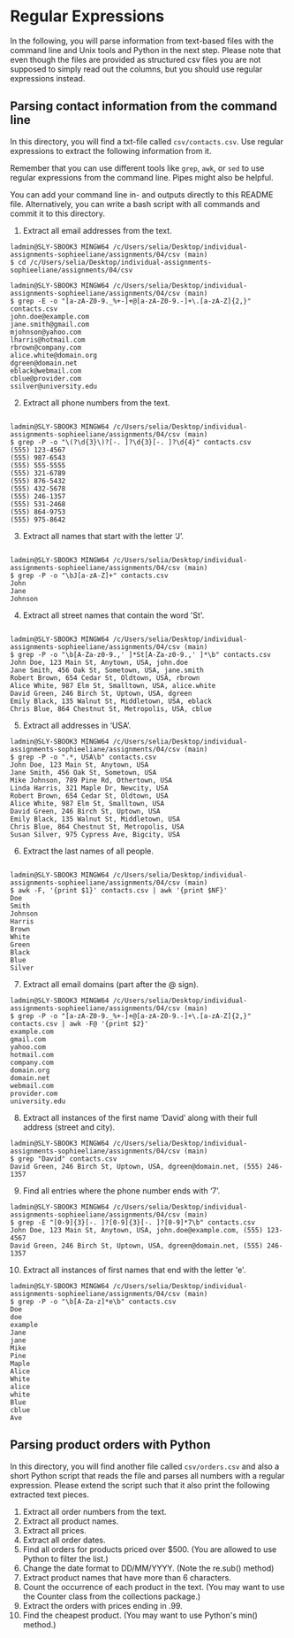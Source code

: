 # Regular Expressions

In the following, you will parse information from text-based files with the command line and Unix tools and Python in the next step. Please note that even though the files are provided as structured csv files you are not supposed to simply read out the columns, but you should use regular expressions instead.

## Parsing contact information from the command line

In this directory, you will find a txt-file called `csv/contacts.csv`. Use regular expressions to extract the following information from it.

Remember that you can use different tools like `grep`, `awk`, or `sed` to use regular expressions from the command line. Pipes might also be helpful. 

You can add your command line in- and outputs directly to this README file. Alternatively, you can write a bash script with all commands and commit it to this directory.

1. Extract all email addresses from the text.
```
ladmin@SLY-SBOOK3 MINGW64 /c/Users/selia/Desktop/individual-assignments-sophieeliane/assignments/04/csv (main)
$ cd /c/Users/selia/Desktop/individual-assignments-sophieeliane/assignments/04/csv

ladmin@SLY-SBOOK3 MINGW64 /c/Users/selia/Desktop/individual-assignments-sophieeliane/assignments/04/csv (main)
$ grep -E -o "[a-zA-Z0-9._%+-]+@[a-zA-Z0-9.-]+\.[a-zA-Z]{2,}" contacts.csv
john.doe@example.com
jane.smith@gmail.com
mjohnson@yahoo.com
lharris@hotmail.com
rbrown@company.com
alice.white@domain.org
dgreen@domain.net
eblack@webmail.com
cblue@provider.com
ssilver@university.edu

``` 
2. Extract all phone numbers from the text.
```

ladmin@SLY-SBOOK3 MINGW64 /c/Users/selia/Desktop/individual-assignments-sophieeliane/assignments/04/csv (main)
$ grep -P -o "\(?\d{3}\)?[-. ]?\d{3}[-. ]?\d{4}" contacts.csv
(555) 123-4567
(555) 987-6543
(555) 555-5555
(555) 321-6789
(555) 876-5432
(555) 432-5678
(555) 246-1357
(555) 531-2468
(555) 864-9753
(555) 975-8642

``` 
3. Extract all names that start with the letter ‘J’.
```

ladmin@SLY-SBOOK3 MINGW64 /c/Users/selia/Desktop/individual-assignments-sophieeliane/assignments/04/csv (main)
$ grep -P -o "\bJ[a-zA-Z]+" contacts.csv
John
Jane
Johnson

``` 
4. Extract all street names that contain the word 'St'.
```

ladmin@SLY-SBOOK3 MINGW64 /c/Users/selia/Desktop/individual-assignments-sophieeliane/assignments/04/csv (main)
$ grep -P -o "\b[A-Za-z0-9.,' ]*St[A-Za-z0-9.,' ]*\b" contacts.csv
John Doe, 123 Main St, Anytown, USA, john.doe
Jane Smith, 456 Oak St, Sometown, USA, jane.smith
Robert Brown, 654 Cedar St, Oldtown, USA, rbrown
Alice White, 987 Elm St, Smalltown, USA, alice.white
David Green, 246 Birch St, Uptown, USA, dgreen
Emily Black, 135 Walnut St, Middletown, USA, eblack
Chris Blue, 864 Chestnut St, Metropolis, USA, cblue

``` 
5. Extract all addresses in ‘USA’.
``` 
ladmin@SLY-SBOOK3 MINGW64 /c/Users/selia/Desktop/individual-assignments-sophieeliane/assignments/04/csv (main)
$ grep -P -o ".*, USA\b" contacts.csv
John Doe, 123 Main St, Anytown, USA
Jane Smith, 456 Oak St, Sometown, USA
Mike Johnson, 789 Pine Rd, Othertown, USA
Linda Harris, 321 Maple Dr, Newcity, USA
Robert Brown, 654 Cedar St, Oldtown, USA
Alice White, 987 Elm St, Smalltown, USA
David Green, 246 Birch St, Uptown, USA
Emily Black, 135 Walnut St, Middletown, USA
Chris Blue, 864 Chestnut St, Metropolis, USA
Susan Silver, 975 Cypress Ave, Bigcity, USA

``` 
6. Extract the last names of all people.
```

ladmin@SLY-SBOOK3 MINGW64 /c/Users/selia/Desktop/individual-assignments-sophieeliane/assignments/04/csv (main)
$ awk -F, '{print $1}' contacts.csv | awk '{print $NF}'
Doe
Smith
Johnson
Harris
Brown
White
Green
Black
Blue
Silver

``` 
7. Extract all email domains (part after the @ sign).
``` 
ladmin@SLY-SBOOK3 MINGW64 /c/Users/selia/Desktop/individual-assignments-sophieeliane/assignments/04/csv (main)
$ grep -P -o "[a-zA-Z0-9._%+-]+@[a-zA-Z0-9.-]+\.[a-zA-Z]{2,}" contacts.csv | awk -F@ '{print $2}'
example.com
gmail.com
yahoo.com
hotmail.com
company.com
domain.org
domain.net
webmail.com
provider.com
university.edu

``` 
8.	Extract all instances of the first name ‘David’ along with their full address (street and city).
``` 
ladmin@SLY-SBOOK3 MINGW64 /c/Users/selia/Desktop/individual-assignments-sophieeliane/assignments/04/csv (main)
$ grep "David" contacts.csv
David Green, 246 Birch St, Uptown, USA, dgreen@domain.net, (555) 246-1357

``` 
9.	Find all entries where the phone number ends with ‘7’.
``` 
ladmin@SLY-SBOOK3 MINGW64 /c/Users/selia/Desktop/individual-assignments-sophieeliane/assignments/04/csv (main)
$ grep -E "[0-9]{3}[-. ]?[0-9]{3}[-. ]?[0-9]*7\b" contacts.csv
John Doe, 123 Main St, Anytown, USA, john.doe@example.com, (555) 123-4567
David Green, 246 Birch St, Uptown, USA, dgreen@domain.net, (555) 246-1357

``` 
10.	Extract all instances of first names that end with the letter 'e'.
``` 
ladmin@SLY-SBOOK3 MINGW64 /c/Users/selia/Desktop/individual-assignments-sophieeliane/assignments/04/csv (main)
$ grep -P -o "\b[A-Za-z]*e\b" contacts.csv
Doe
doe
example
Jane
jane
Mike
Pine
Maple
Alice
White
alice
white
Blue
cblue
Ave

``` 

## Parsing product orders with Python

In this directory, you will find another file called `csv/orders.csv` and also a short Python script that reads the file and parses all numbers with a regular expression. Please extend the script such that it also print the following extracted text pieces.

1.	Extract all order numbers from the text. 
2.	Extract all product names.
3.	Extract all prices.
4.	Extract all order dates.
5.	Find all orders for products priced over $500. (You are allowed to use Python to filter the list.)
6.	Change the date format to DD/MM/YYYY. (Note the re.sub() method)
7.	Extract product names that have more than 6 characters.
8.	Count the occurrence of each product in the text. (You may want to use the Counter class from the collections package.)
9.	Extract the orders with prices ending in .99.
10.	Find the cheapest product. (You may want to use Python's min() method.)
